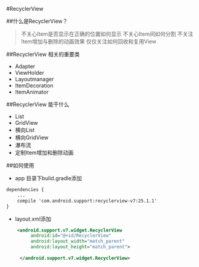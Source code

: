 #RecyclerView 

##什么是RecyclerView？
> 不关心Item是否显示在正确的位置如何显示
> 不关心Item间如何分割
> 不关注Item增加与删除的动画效果
> 仅仅关注如何回收和复用View

##RecyclerView 相关的重要类
- Adapter
- ViewHolder
- Layoutmanager
- ItemDecoration
- ItemAnimator

##RecyclerView 能干什么
- List
- GridView
- 横向List
- 横向GridView
- 瀑布流
- 定制Item增加和删除动画

##如何使用

* app 目录下bulid.gradle添加
```xml
dependencies {
    ...
    compile 'com.android.support:recyclerview-v7:25.1.1'
}       
```
*  layout.xml添加

```xml
    <android.support.v7.widget.RecyclerView
         android:id="@+id/RecyclerView"
         android:layout_width="match_parent"
         android:layout_height="match_parent">
         
     </android.support.v7.widget.RecyclerView>
```



